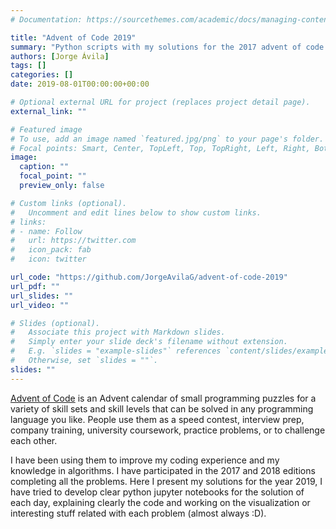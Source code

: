 ```yaml
---
# Documentation: https://sourcethemes.com/academic/docs/managing-content/

title: "Advent of Code 2019"
summary: "Python scripts with my solutions for the 2017 advent of code problems"
authors: [Jorge Ávila]
tags: []
categories: []
date: 2019-08-01T00:00:00+00:00

# Optional external URL for project (replaces project detail page).
external_link: ""

# Featured image
# To use, add an image named `featured.jpg/png` to your page's folder.
# Focal points: Smart, Center, TopLeft, Top, TopRight, Left, Right, BottomLeft, Bottom, BottomRight.
image:
  caption: ""
  focal_point: ""
  preview_only: false

# Custom links (optional).
#   Uncomment and edit lines below to show custom links.
# links:
# - name: Follow
#   url: https://twitter.com
#   icon_pack: fab
#   icon: twitter

url_code: "https://github.com/JorgeAvilaG/advent-of-code-2019"
url_pdf: ""
url_slides: ""
url_video: ""

# Slides (optional).
#   Associate this project with Markdown slides.
#   Simply enter your slide deck's filename without extension.
#   E.g. `slides = "example-slides"` references `content/slides/example-slides.md`.
#   Otherwise, set `slides = ""`.
slides: ""
---
```


[Advent of Code](https://adventofcode.com/) is an Advent calendar of small programming puzzles for a variety of skill sets and skill levels that can be solved in any programming language you like. People use them as a speed contest, interview prep, company training, university coursework, practice problems, or to challenge each other.

I have been using them to improve my coding experience and my knowledge in algorithms. I have participated in the 2017 and 2018 editions completing all the problems. Here I present my solutions for the year 2019, I have tried to develop clear python jupyter notebooks for the solution of each day, explaining clearly the code and working on the visualization or interesting stuff related with each problem (almost always :D). 